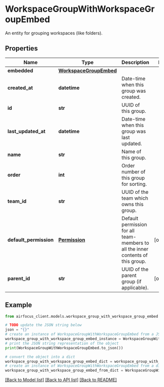 # WorkspaceGroupWithWorkspaceGroupEmbed

An entity for grouping workspaces (like folders).

## Properties

Name | Type | Description | Notes
------------ | ------------- | ------------- | -------------
**embedded** | [**WorkspaceGroupEmbed**](WorkspaceGroupEmbed.md) |  | 
**created_at** | **datetime** | Date-time when this group was created. | 
**id** | **str** | UUID of this group. | 
**last_updated_at** | **datetime** | Date-time when this group was last updated. | 
**name** | **str** | Name of this group. | 
**order** | **int** | Order number of this group for sorting. | 
**team_id** | **str** | UUID of the team which owns this group. | 
**default_permission** | [**Permission**](Permission.md) | Default permission for all team-members to all the inner contents of this group. | [optional] 
**parent_id** | **str** | UUID of the parent group (if applicable). | [optional] 

## Example

```python
from airfocus_client.models.workspace_group_with_workspace_group_embed import WorkspaceGroupWithWorkspaceGroupEmbed

# TODO update the JSON string below
json = "{}"
# create an instance of WorkspaceGroupWithWorkspaceGroupEmbed from a JSON string
workspace_group_with_workspace_group_embed_instance = WorkspaceGroupWithWorkspaceGroupEmbed.from_json(json)
# print the JSON string representation of the object
print(WorkspaceGroupWithWorkspaceGroupEmbed.to_json())

# convert the object into a dict
workspace_group_with_workspace_group_embed_dict = workspace_group_with_workspace_group_embed_instance.to_dict()
# create an instance of WorkspaceGroupWithWorkspaceGroupEmbed from a dict
workspace_group_with_workspace_group_embed_from_dict = WorkspaceGroupWithWorkspaceGroupEmbed.from_dict(workspace_group_with_workspace_group_embed_dict)
```
[[Back to Model list]](../README.md#documentation-for-models) [[Back to API list]](../README.md#documentation-for-api-endpoints) [[Back to README]](../README.md)


